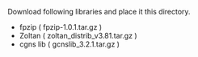 Download following libraries and place it this directory.

* fpzip ( fpzip-1.0.1.tar.gz )
* Zoltan ( zoltan_distrib_v3.81.tar.gz )
* cgns lib ( gcnslib_3.2.1.tar.gz )

